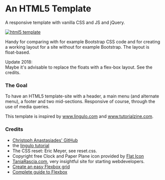 # An HTML5 Template
A responsive template with vanilla CSS and JS and jQuery.

[![html5 template](img/modal04-html5template.jpg)](http://joccaweb.nl/demos/html5template/)

Handy for comparing with for example Bootstrap CSS code and for creating a working layout for a site without for example Bootstrap. The layout is float-based.

Update 2018:<br>
Maybe it's advisable to replace the floats with a flex-box layout. See the credits.

### The Goal
To have an HTML5 template-site with a header, a main menu (and alternate menu), 
a footer and two mid-sections. Responsive of course, through the use of media queries. 

This template is inspired by www.lingulo.com and www.tutorialzine.com.

### Credits
- [Christoph Anastasiades' GitHub](https://github.com/ChristophAnastasiades/)
- the [lingulo tutorial](http://www.lingulo.com/tutorials/css/how-to-build-a-html5-website-from-scratch)
- The CSS reset: Eric Meyer, see reset.css.
- Copyright free Clock and Paper Plane icon provided by [Flat Icon](http://www.flaticon.com/)
- [TaniaRascia.com](https://www.taniarascia.com/), very insightful site for starting webdevelopers.
- [Create an easy Flexbox grid](https://www.taniarascia.com/easiest-flex-grid-ever/)
- [Complete guide to Flexbox](https://css-tricks.com/snippets/css/a-guide-to-flexbox/)
